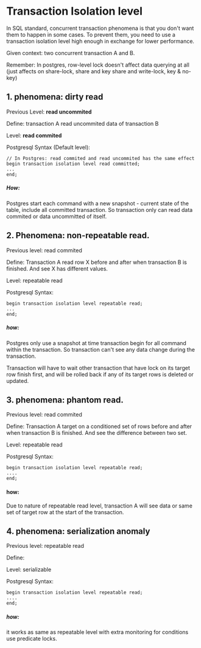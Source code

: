 # Transaction Isolation level
In SQL standard, concurrent transaction phenomena is that 
you don't want them to happen in some cases. To prevent them, you need to use a transaction isolation 
level high enough in exchange for lower performance.


Given context: two concurrent transaction A and B.

Remember: In postgres, row-level lock doesn't affect data querying at all 
(just affects on share-lock, share and key share and write-lock, key & no-key)

## 1. phenomena: dirty read
Previous Level: <strong> read uncommited </strong>

Define: transaction A read uncommited data of transaction B

Level: <strong> read commited </strong>

Postgresql Syntax (Default level):

    // In Postgres: read commited and read uncommited has the same effect
    begin transaction isolation level read committed;
    ...
    end;

##### How:

Postgres start each command with a new snapshot - current state of the table, 
include all committed transaction. So transaction only can read data commited 
or data uncommitted of itself.

## 2. Phenomena: non-repeatable read.
Previous level: read commited

Define: Transaction A read row X before and after when transaction B is finished. 
And see X has different values.

Level: repeatable read

Postgresql Syntax:
    
    begin transaction isolation level repeatable read;
    ...
    end;

##### how:

Postgres only use a snapshot at time transaction begin for all command within the transaction.
So transaction can't see any data change during the transaction. 

Transaction will have to wait other transaction that have lock on its target row finish first,
and will be rolled back if any of its target rows is deleted or updated.

## 3. phenomena: phantom read.
Previous level: read commited

Define: Transaction A target on a conditioned set of rows before and after when transaction B is finished.
And see the difference between two set.

Level: repeatable read

Postgresql Syntax:
    
    begin transaction isolation level repeatable read;
    ....
    end;

#### how:

Due to nature of repeatable read level, transaction A will see data or same set of target row
at the start of the transaction.

## 4. phenomena: serialization anomaly

Previous level: repeatable read

Define:

Level: serializable

Postgresql Syntax:

    begin transaction isolation level repeatable read;
    ....
    end;

##### how:

it works as same as repeatable level with extra monitoring for conditions use predicate locks. 
